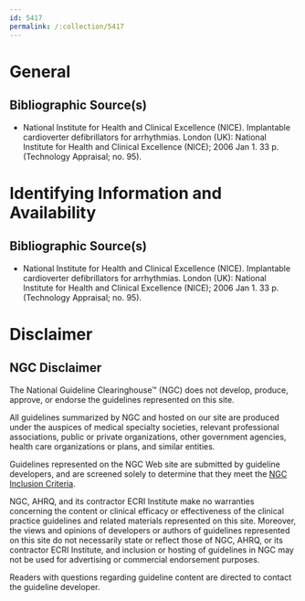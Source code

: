 ```yaml
---
id: 5417
permalink: /:collection/5417
---
```


# General

## Bibliographic Source(s)

- National Institute for Health and Clinical Excellence (NICE). Implantable cardioverter defibrillators for arrhythmias. London (UK): National Institute for Health and Clinical Excellence (NICE); 2006 Jan 1. 33 p. (Technology Appraisal; no. 95).

# Identifying Information and Availability

## Bibliographic Source(s)

- National Institute for Health and Clinical Excellence (NICE). Implantable cardioverter defibrillators for arrhythmias. London (UK): National Institute for Health and Clinical Excellence (NICE); 2006 Jan 1. 33 p. (Technology Appraisal; no. 95).

# Disclaimer

## NGC Disclaimer

The National Guideline Clearinghouse™ (NGC) does not develop, produce, approve, or endorse the guidelines represented on this site.

All guidelines summarized by NGC and hosted on our site are produced under the auspices of medical specialty societies, relevant professional associations, public or private organizations, other government agencies, health care organizations or plans, and similar entities.

Guidelines represented on the NGC Web site are submitted by guideline developers, and are screened solely to determine that they meet the [NGC Inclusion Criteria](/help-and-about/summaries/inclusion-criteria).

NGC, AHRQ, and its contractor ECRI Institute make no warranties concerning the content or clinical efficacy or effectiveness of the clinical practice guidelines and related materials represented on this site. Moreover, the views and opinions of developers or authors of guidelines represented on this site do not necessarily state or reflect those of NGC, AHRQ, or its contractor ECRI Institute, and inclusion or hosting of guidelines in NGC may not be used for advertising or commercial endorsement purposes.

Readers with questions regarding guideline content are directed to contact the guideline developer.

